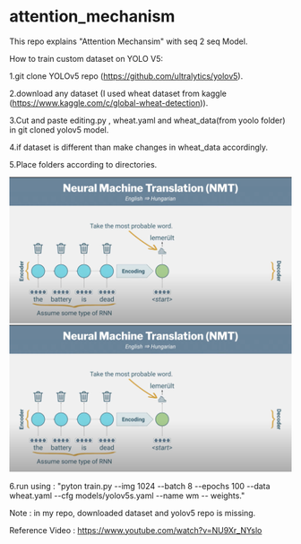 # attention_mechanism
This repo explains "Attention Mechansim" with seq 2 seq Model. 


How to train custom dataset on YOLO V5:

1.git clone YOLOv5 repo (https://github.com/ultralytics/yolov5).

2.download any dataset (I used wheat dataset from kaggle (https://www.kaggle.com/c/global-wheat-detection)).

3.Cut and paste editing.py , wheat.yaml and wheat_data(from yoolo folder) in git cloned yolov5 model. 

4.if dataset is different than make changes in wheat_data accordingly.

5.Place folders according to directories.

![GitHub Logo](images/1.png)
![GitHub Logo](images/1.png)

6.run using : "pyton train.py --img 1024 --batch 8 --epochs 100 --data wheat.yaml --cfg models/yolov5s.yaml --name wm -- weights."

Note : in my repo, downloaded dataset and yolov5 repo is missing.

Reference Video : https://www.youtube.com/watch?v=NU9Xr_NYslo
